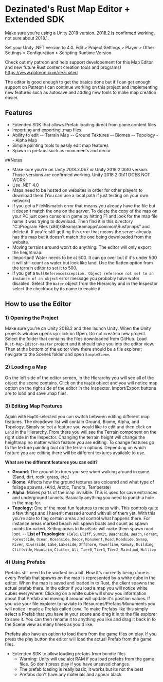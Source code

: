 # Dezinated's Rust Map Editor + Extended SDK

Make sure you're using a Unity 2018 version. 2018.2 is confirmed working, not sure about 2018.1.

Set your Unity .NET version to 4.0.
Edit > Project Settings > Player > Other Settings > Configuration > Scripting Runtime Version

Check out my patreon and help support developement for this Map Editor and new future Rust content creation tools and programs!
https://www.patreon.com/dezinated

The editor is good enough to get the basics done but if I can get enough support on Patreon I can continue working on this project and implementing new features such as autosave and adding new tools to make map creation easier.


## Features
- Extended SDK that allows Prefab loading direct from game content files
- Importing and exporting .map files
- Ability to edit
-- Terrain Map
-- Ground Textures
-- Biomes
-- Topology
-- Alpha Map
- Simple painting tools to easily edit map features
- Spawn in prefabs such as monuments and decor

##Notes

- Make sure you're on Unity 2018.2.0b7 or Unity 2018.2.0b10 version. Those versions are confirmed working. Unity 2018.2.0b11 DOES NOT WORK!
- Use .NET 4.0
- Maps need to be hosted on websites in order for other players to download them (You can use a local path if just testing on your own network)
- If you get a FileMismatch error that means you already have the file but it doesn't match the one on the server. To delete the copy of the map on your PC just open console in game by hitting F1 and look for the map file name it was trying to download. Then find it in this directory "C:\Program Files (x86)\Steam\steamapps\common\Rust\maps" and delete it. If you're still getting this error that means the server already has the map but it doesn't match the one being downloaded from the website. 
- Moving terrains around won't do anything. The editor will only export the heightmap.
- !Important! Water needs to be at 500. It can go over but if it's under 500 it will still count as water but look like land. Use the flatten option from the terrain editor to set it to 500.
- If you get a `NullReferenceException: Object reference not set to an instance of an object` error message you probably have water disabled. Select the `Water` object from the Hierarchy and in the Inspector select the checkbox by its name to enable it.


## How to use the Editor

### 1) Opening the Project
Make sure you're on Unity 2018.2 and then launch Unity. When the Unity projects window opens up click on Open. Do not create a new project. Select the folder that contains the files downloaded from GitHub. Load `Rust-Map-Editor-master` project and it should take you into the editor view. Then at the bottom of the editor view there should be a file explorer; navigate to the Scenes folder and open `SampleScene`.

### 2) Loading a Map
On the left side of the editor screen, in the Hierarchy you will see all of the object the scene contains. Click on the `MapIO` object and you will notice map option on the right side of the editor in the Inspector. Import/Export buttons are to load and save .map files.

### 3) Editing Map Features
Again with `MapIO` selected you can switch between editing different map features. The dropdown list will contain Ground, Biome, Alpha, and Topology. Simply select a feature you would like to edit and then click on `Land` in the Hierarchy. From there you will see the Terrain component on the right side in the Inspector. Changing the terrain height will change the heightmap no matter which feature you are editing. To change features go to the texture painting tool on the terrain options. Depending on which feature you are editing there will be different textures available to use.

<b>What are the different features you can edit?</b>
- <b>Ground</b>: The ground textures you see when walking around in game. (Sand, dirt, rock, grass, etc.)
- <b>Biome</b>: Affects how the ground textures are coloured and what type of foilage spawns. (Arid, Arctic, Tundra, Temperate)
- <b>Alpha</b>: Makes parts of the map invisible. This is used for cave entrances and underground tunnels. Basically anything you need to punch a hole in the map for.
- <b>Topology</b>: One of the most fun features to mess with. This controls quite a few things and I haven't messed around with all of them yet. With this you're able to flag certain areas and control what happens there. For instance areas marked beach will spawn boats and count as spawn points for naked. Setting areas to `RoadSide` will make them spawn road loot.
 -- <b>List of Topologies</b>: `Field`, `Cliff`, `Summit`, `Beachside`, `Beach`, `Forest`, `Forestside`, `Ocean`, `Oceanside`, `Decor`, `Monument`, `Road`, `Roadside`, `Swamp`, `River`, `Riverside`, `Lake`, `Lakeside`, `Offshore`, `Powerline`, `Runway`, `Building`, `Cliffside`, `Mountain`, `Clutter`, `Alt`, `Tier0`, `Tier1`, `Tier2`, `Mainland`, `Hilltop`


### 4) Using Prefabs
Prefabs still need to be worked on a bit. How it's currently being done is every Prefab that spawns on the map is represented by a white cube in the editor. When the map is saved and loaded in to Rust, the client spawns the actual prefab there. In the editor if you load a map you will notice white cubes everywhere. Clicking on a white cube will show you information about that Prefab and moving it around will update it's position values. If you use your file explorer to naviate to Resources/Prefabs/Monuments you will notice I made a Prefab called `Dome`. To make Prefabs like this simply select a Prefab that you have in your scene and drag it in to the file explorer to save it. You can then rename it to anything you like and drag it back in to the Scene view as many times as you'd like.

Prefabs also have an option to load them from the game files on play. If you press the play button the editor will load the actual Prefab from the game files.

- Extended SDK to allow loading prefabs from bundle files
	- Warning: Unity will use alot RAM if you load prefabs from the game files. So don't press play if you have unsaved changes.
	- The prefab loading is really basic, it works but its not the best
	- Prefabs don't have any materials and appear black
